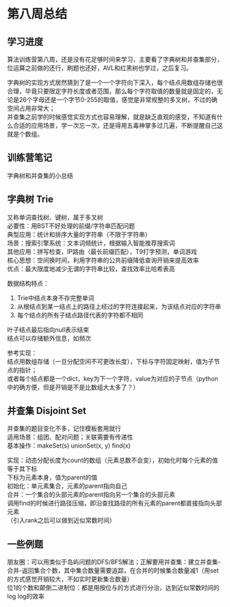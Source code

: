 # 第八周总结
## 学习进度
算法训练营第八周，还是没有花足够时间来学习，主要看了字典树和并查集部分，位运算之前做的还行，刷题也还好，AVL和红黑树也学过，之后复习。
 
字典树的实现方式居然猜到了是一个一个字符向下深入，每个结点用数组存储也很合理，毕竟只要限定字符长度或者范围，那么每个字符取值的数量就是固定的，无论是26个字母还是一个字节0-255的取值，感觉是非常规整的多叉树，不过的确空间占用非常大；  
并查集之前学的时候感觉实现方式也容易理解，就是缺乏直观的感受，不知道有什么合适的应用场景，学一次忘一次，还是得用五毒神掌多过几遍，不断提醒自己这就是个数组。

## 训练营笔记
字典树和并查集的小总结

## 字典树 Trie
又称单词查找树、键树，属于多叉树  
必要性：用BST不好处理的前缀/字符串匹配问题  
典型应用：统计和排序大量的字符串（不限于字符串）  
场景：搜索引擎系统：文本词频统计，根据输入智能推荐搜索词  
其他应用：拼写检查，IP路由（最长前缀匹配），T9打字预测，单词游戏  
核心思想：空间换时间，利用字符串的公共前缀降低查询开销来提高效率  
优点：最大限度地减少无谓的字符串比较，查找效率比哈希表高  

数据结构特点：  
1. Trie中结点本身不存完整单词  
2. 从根结点到某一结点上的路径上经过的字符连接起来，为该结点对应的字符串  
3. 每个结点的所有子结点路径代表的字符都不相同  

叶子结点最后指向null表示结束  
结点可以存储额外信息，如频次  

参考实现：  
结点用数组存储（一旦分配空间不可更改长度），下标与字符固定映射，值为子节点的指针；  
或者每个结点都是一个dict，key为下一个字符，value为对应的子节点（python中的确方便，但是开销是不是比数组大太多了？）

## 并查集 Disjoint Set
并查集的题目变化不多，记住模板套用就行  
适用场景：组团、配对问题；关联需要有传递性  
基本操作：makeSet(s) unionSet(x, y) find(x)  

实现：动态分配长度为count的数组（元素总数不会变），初始化时每个元素的值等于其下标  
下标为元素本身，值为parent的值  
初始化：单元素集合，元素的parent指向自己  
合并：一个集合的头部元素的parent指向另一个集合的头部元素  
调用find的时候进行路径压缩，即沿查找路径的所有元素的parent都直接指向头部元素  
（引入rank之后可以做到近似常数时间）

## 一些例题
朋友圈：可以用类似于岛屿问题的DFS/BFS解法；正解要用并查集：建立并查集-合并-返回集合个数，其中集合数量需要追踪，在合并的时候集合数量减1（用set的方式感觉开销较大，不如实时更新集合数量）  
位1的个数和颠倒二进制位：都是用按位与的方式进行分治，达到近似常数时间的log log的效率